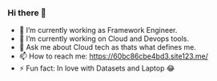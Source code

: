 ### Hi there 👋

<!--
**AnkushAneja/AnkushAneja** is a ✨ _special_ ✨ repository because its `README.md` (this file) appears on your GitHub profile.

Here are some ideas to get you started:

- 🔭 I’m currently working on Projects related to Python , ML , DL , Data Science
- 🌱 I’m currently learning Pytorch and Opencv
- 👯 I’m looking to collaborate on industry level Projects.
- 🤔 I’m looking for help with Internship / Job opportunities.
- 💬 Ask me about Data Science as thats what defines me.
- 📫 How to reach me: https://www.linkedin.com/in/ankush-aneja-589431182/ 
- ⚡ Fun fact: In love with Datasets and Laptop 😂
-->
- 🔭 I’m currently working as Framework Engineer.
- 🌱 I’m currently working on Cloud and Devops tools.
- 💬 Ask me about Cloud tech as thats what defines me.
- 📫 How to reach me: https://60bc86cbe4bd3.site123.me/ 
- ⚡ Fun fact: In love with Datasets and Laptop 😂
